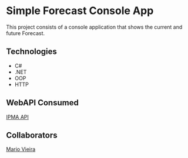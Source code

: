# Simple Forecast Console App 
This project consists of a console application that shows the current and future Forecast.

## Technologies
+ C#
+ .NET
+ OOP
+ HTTP

## WebAPI Consumed
[IPMA API](https://api.ipma.pt/)

## Collaborators
[Mario Vieira](https://github.com/MarioWork)
